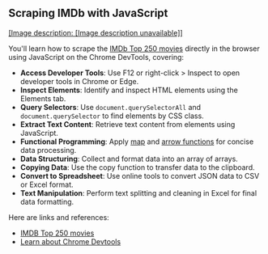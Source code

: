 ## Scraping IMDb with JavaScript

[[Image description: [Image description unavailable]]](https://youtu.be/YVIKZqZIcCo)

You'll learn how to scrape the [IMDb Top 250 movies](https://www.imdb.com/chart/top) directly in the browser using JavaScript on the Chrome DevTools, covering:

- **Access Developer Tools**: Use F12 or right-click &gt; Inspect to open developer tools in Chrome or Edge.
- **Inspect Elements**: Identify and inspect HTML elements using the Elements tab.
- **Query Selectors**: Use `document.querySelectorAll` and `document.querySelector` to find elements by CSS class.
- **Extract Text Content**: Retrieve text content from elements using JavaScript.
- **Functional Programming**: Apply [map](https://developer.mozilla.org/en-US/docs/Web/JavaScript/Reference/Global_Objects/Array/map)
  and [arrow functions](https://developer.mozilla.org/en-US/docs/Web/JavaScript/Reference/Functions/Arrow_functions)
  for concise data processing.
- **Data Structuring**: Collect and format data into an array of arrays.
- **Copying Data**: Use the copy function to transfer data to the clipboard.
- **Convert to Spreadsheet**: Use online tools to convert JSON data to CSV or Excel format.
- **Text Manipulation**: Perform text splitting and cleaning in Excel for final data formatting.

Here are links and references:

- [IMDB Top 250 movies](https://www.imdb.com/chart/top/)
- [Learn about Chrome Devtools](https://developer.chrome.com/docs/devtools/overview/)
